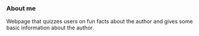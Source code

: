 ### About me

Webpage that quizzes users on fun facts about the author and gives some basic information about the author.